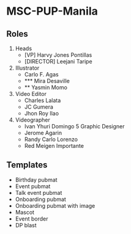 # MSC-PUP-Manila
## Roles
1. Heads
   - [VP] Harvy Jones Pontillas
   - [DIRECTOR] Leejani Taripe
2. Illustrator
   - Carlo F. Agas
   - *** Mira Desaville 
   - ** Yasmin Momo
3. Video Editor
   - Charles Lalata
   - JC Gumera
   - Jhon Roy Ilao
4. Videographer
   - Ivan Yhuri Domingo
5 Graphic Designer
   - Jerome Agarin
   - Randy Carlo Lorenzo
   - Red Meigen Importante
## Templates
- Birthday pubmat
- Event pubmat
- Talk event pubmat
- Onboarding pubmat
- Onboarding pubmat with image
- Mascot
- Event border
- DP blast